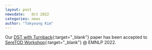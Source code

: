 ```yaml
---
layout: post
newsdate:   Oct 2022
categories: news
author: "Takyoung Kim"
---
```


Our [DST with Turnback](https://arxiv.org/abs/2108.12637){:target="_blank"} paper has been accepted to [SereTOD Workshop](http://seretod.org/){:target="_blank"} @ EMNLP 2022.